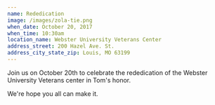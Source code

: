 ```yaml
---
name: Rededication
image: /images/zola-tie.png
when_date: October 20, 2017
when_time: 10:30am
location_name: Webster University Veterans Center
address_street: 200 Hazel Ave. St. 
address_city_state_zip: Louis, MO 63199
---
```


Join us on October 20th to celebrate the rededication of the Webster University Veterans center in Tom's honor.

We're hope you all can make it.
